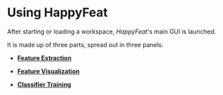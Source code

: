 # Using HappyFeat

After starting or loading a workspace, *HappyFeat*'s main GUI is launched. 

It is made up of three parts, spread out in three panels: 

* [**Feature Extraction**](extract.md)

* [**Feature Visualization**](visualize.md)

* [**Classifier Training**](train.md)
